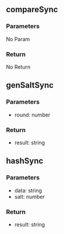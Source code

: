 
## compareSync

### Parameters
No Param

### Return
No Return

## genSaltSync

### Parameters
- round: number


### Return
- result: string


## hashSync

### Parameters
- data: string
- salt: number


### Return
- result: string

